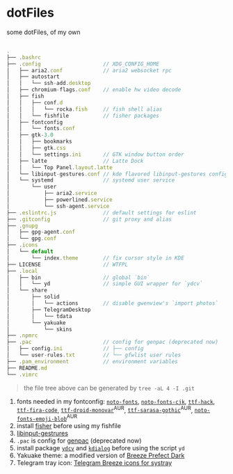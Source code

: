 # dotFiles

some dotFiles, of my own

```js

.
├── .bashrc
├── .config                    // XDG_CONFIG_HOME
│   ├── aria2.conf             // aria2 websocket rpc
│   ├── autostart
│   │   └── ssh-add.desktop
│   ├── chromium-flags.conf    // enable hw video decode
│   ├── fish
│   │   ├── conf.d
│   │   │   └── rocka.fish     // fish shell alias
│   │   └── fishfile           // fisher packages
│   ├── fontconfig
│   │   └── fonts.conf
│   ├── gtk-3.0
│   │   ├── bookmarks
│   │   ├── gtk.css
│   │   └── settings.ini       // GTK window button order
│   ├── latte                  // Latte Dock
│   │   └── Top Panel.layout.latte
│   └── libinput-gestures.conf // kde flavored libinput-gestures config
│   └── systemd                // systemd user service
│       └── user
│           ├── aria2.service
│           ├── powerlined.service
│           └── ssh-agent.service
├── .eslintrc.js               // default settings for eslint
├── .gitconfig                 // git proxy and alias
├── .gnupg
│   ├── gpg-agent.conf
│   └── gpg.conf
├── .icons
│   └── default
│       └── index.theme        // fix cursor style in KDE
├── LICENSE                    // WTFPL
├── .local
│   ├── bin                    // global `bin`
│   │   └── yd                 // simple GUI wrapper for `ydcv`
│   └── share
│       ├── solid
│       │   └── actions        // disable gwenview's `import photos`
│       ├── TelegramDesktop
│       │   └── tdata
│       └── yakuake
│           └── skins
├── .npmrc
├── .pac                       // config for genpac (deprecated now)
│   ├── config.ini             // ├── config
│   └── user-rules.txt         // └── gfwlist user rules
├── .pam_environment           // environment variables
├── README.md
└── .vimrc
```

> the file tree above can be generated by `tree -aL 4 -I .git`

1. fonts needed in my fontconfig: [`noto-fonts`][noto], [`noto-fonts-cjk`][noto-cjk], [`ttf-hack`][hack], [`ttf-fira-code`][fira-code],  [`ttf-droid-monovar`][droid-monovar]<sup>AUR</sup>, [`ttf-sarasa-gothic`][sarasa]<sup>AUR</sup>, [`noto-fonts-emoji-blob`][blobmoji]<sup>AUR</sup>
2. install [fisher][fisher] before using my fishfile
3. [libinput-gestrures][gestrures]
4. `.pac` is config for [genpac][genpac] (deprecated now)
5. install package [`ydcv`][ydcv] and [`kdialog`][kdialog] before using the script `yd`
6. Yakuake theme: a modified version of [Breeze Prefect Dark][yakuake-theme]
7. Telegram tray icon: [Telegram Breeze icons for systray][tg-icon]

[noto]: https://www.archlinux.org/packages/extra/any/noto-fonts/
[noto-cjk]: https://www.archlinux.org/packages/extra/any/noto-fonts-cjk/
[hack]: https://www.archlinux.org/packages/extra/any/ttf-hack/
[fira-code]: https://www.archlinux.org/packages/community/any/ttf-fira-mono/
[droid-monovar]: https://aur.archlinux.org/packages/ttf-droid-monovar/
[sarasa]: https://aur.archlinux.org/packages/ttf-sarasa-gothic/
[blobmoji]: https://aur.archlinux.org/packages/noto-fonts-emoji-blob/
[fisher]: https://github.com/jorgebucaran/fisher
[gestrures]: https://github.com/bulletmark/libinput-gestures
[genpac]: https://github.com/JinnLynn/genpac
[ydcv]: https://www.archlinux.org/packages/community/any/ydcv/
[kdialog]: https://www.archlinux.org/packages/extra/x86_64/kdialog/
[yakuake-theme]: https://store.kde.org/p/1193435/
[tg-icon]: https://store.kde.org/p/1192975
